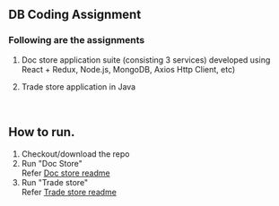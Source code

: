 ## DB Coding Assignment  
  
### Following are the assignments  
1. Doc store application suite (consisting 3 services) developed using React + Redux, Node.js, MongoDB, Axios Http Client, etc)

2. Trade store application in Java  
  

<br/>  


## How to run.

1. Checkout/download the repo
2. Run "Doc Store"
	<br/> Refer <a href="https://github.com/avikadam/db-code-assignment/docstore/README.md">Doc store readme</a> 
3. Run "Trade store"
	<br/>Refer <a href="https://github.com/avikadam/db-code-assignment/tradestore/README.md">Trade store readme</a>
